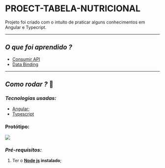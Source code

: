 # PROECT-TABELA-NUTRICIONAL
Projeto foi criado com o intuíto de praticar alguns conhecimentos em Angular e Typecript. 

******
## *O que foi aprendido ?* 

- [Consumir API]()
- [Data Binding]()

******
## *Como rodar ?* 🚀
### *Tecnologias usadas:*
- [Angular]();
- [Typescript]()

### Protótipo:
![](https://user-images.githubusercontent.com/27302446/81488378-49159400-923e-11ea-983c-25ea7b0cbc18.png)

###  *Pré-requisitos:*
1. Ter o **[Node js](https://nodejs.org/en/) instalado**;
